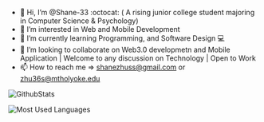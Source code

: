 - 👋 Hi, I’m @Shane-33 :octocat: ( A rising junior college student majoring in Computer Science & Psychology) 
- 👀 I’m interested in Web and Mobile Development
- 🌱 I’m currently learning Programming, and Software Design  💻
- 💞️ I’m looking to collaborate on Web3.0 developmetn and Mobile Application | Welcome to any discussion on Technology | Open to Work
- 📫 How to reach me => shanezhuss@gmail.com or zhu36s@mtholyoke.edu

<!---
Shane-33/Shane-33 is a ✨ special ✨ repository because its `README.md` (this file) appears on your GitHub profile.
You can click the Preview link to take a look at your changes.
--->


![GithubStats](https://github-readme-stats.vercel.app/api?username=Shane-33&show_icons=true&theme=dark&count_private=true)



![Most Used Languages](https://github-readme-stats.vercel.app/api/top-langs/?username=Shane-33&theme=dark&layout=compact)

